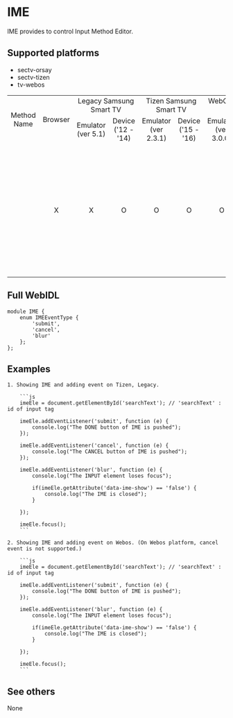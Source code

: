 # IME
IME provides to control Input Method Editor.

## Supported platforms
* sectv-orsay
* sectv-tizen
* tv-webos

<table>
  <tr align="center">
    <td rowspan="2" style="">Method Name</td>
    <td rowspan="2" style="">Browser</td>
    <td colspan="2" style="">Legacy Samsung Smart TV</td>
    <td colspan="2" style="">Tizen Samsung Smart TV</td>
    <td colspan="2" style="">WebOS LG Smart TV</td>
    <td rowspan="2" style="">MEMO</td>
  </tr>
  <tr align="center"><td>Emulator (ver 5.1)</td><td>Device ('12 - '14)</td><td>Emulator (ver 2.3.1)</td><td>Device ('15 - '16)</td><td>Emulator (ver 3.0.0)</td><td>Device ('14 - '16)</td></tr>
  <tr align="center"><td></td><td>X</td><td>X</td><td>O</td><td>O</td><td>O</td><td>O</td><td>O</td><td>Cancel event is not supported on webos platform.<br>It has restrictions not to occur blur event when closing IME using return key.
</td></tr>
 </table>

## Full WebIDL
```WebIDL
module IME {
    enum IMEEventType {
        'submit',
        'cancel',
        'blur'
    };
};
```

## Examples
    1. Showing IME and adding event on Tizen, Legacy.

        ```js
        imeEle = document.getElementById('searchText'); // 'searchText' : id of input tag

        imeEle.addEventListener('submit', function (e) {
            console.log("The DONE button of IME is pushed");
        });

        imeEle.addEventListener('cancel', function (e) {
            console.log("The CANCEL button of IME is pushed");
        });

        imeEle.addEventListener('blur', function (e) {
            console.log("The INPUT element loses focus");

            if(imeEle.getAttribute('data-ime-show') == 'false') {
                console.log("The IME is closed");
            }

        });

        imeEle.focus();
        ```

    2. Showing IME and adding event on Webos. (On Webos platform, cancel event is not supported.)

        ```js
        imeEle = document.getElementById('searchText'); // 'searchText' : id of input tag

        imeEle.addEventListener('submit', function (e) {
            console.log("The DONE button of IME is pushed");
        });

        imeEle.addEventListener('blur', function (e) {
            console.log("The INPUT element loses focus");

            if(imeEle.getAttribute('data-ime-show') == 'false') {
                console.log("The IME is closed");
            }

        });
        
        imeEle.focus();
        ```

## See others
None
